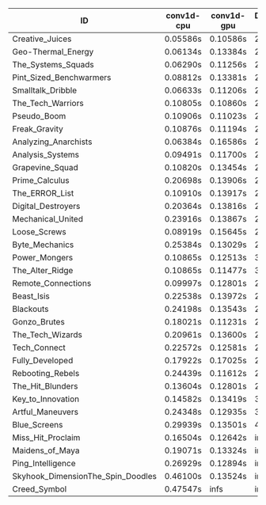 |ID|conv1d-cpu|conv1d-gpu|DWSPConv2D-gpu|gemm-gpu|avg|
|-|-|-|-|-|-|
|Creative_Juices|0.05586s|0.10586s|2.78801s|1.69056s|1.16007s|
|Geo-Thermal_Energy|0.06134s|0.13384s|2.80186s|1.67150s|1.16714s|
|The_Systems_Squads|0.06290s|0.11256s|2.77946s|1.71596s|1.16772s|
|Pint_Sized_Benchwarmers|0.08812s|0.13381s|2.80981s|1.69423s|1.18149s|
|Smalltalk_Dribble|0.06633s|0.11206s|2.84988s|1.74875s|1.19425s|
|The_Tech_Warriors|0.10805s|0.10860s|2.86462s|1.75241s|1.20842s|
|Pseudo_Boom|0.10906s|0.11023s|2.86089s|1.75926s|1.20986s|
|Freak_Gravity|0.10876s|0.11194s|2.87097s|1.75592s|1.21190s|
|Analyzing_Anarchists|0.06384s|0.16586s|2.81462s|1.82376s|1.21702s|
|Analysis_Systems|0.09491s|0.11700s|2.98505s|1.67592s|1.21822s|
|Grapevine_Squad|0.10820s|0.13454s|2.85817s|1.78544s|1.22159s|
|Prime_Calculus|0.20698s|0.13906s|2.79594s|1.75226s|1.22356s|
|The_ERROR_List|0.10910s|0.13917s|2.88315s|1.79844s|1.23246s|
|Digital_Destroyers|0.20364s|0.13816s|2.80289s|1.79266s|1.23434s|
|Mechanical_United|0.23916s|0.13867s|2.80726s|1.75495s|1.23501s|
|Loose_Screws|0.08919s|0.15645s|2.84444s|1.86322s|1.23832s|
|Byte_Mechanics|0.25384s|0.13029s|2.82219s|1.77065s|1.24424s|
|Power_Mongers|0.10865s|0.12513s|3.01144s|1.75594s|1.25029s|
|The_Alter_Ridge|0.10865s|0.11477s|3.01839s|1.76735s|1.25229s|
|Remote_Connections|0.09997s|0.12801s|2.90161s|1.90130s|1.25772s|
|Beast_Isis|0.22538s|0.13972s|2.79455s|1.88865s|1.26207s|
|Blackouts|0.24198s|0.13543s|2.80787s|1.87130s|1.26414s|
|Gonzo_Brutes|0.18021s|0.11231s|2.98145s|1.78757s|1.26538s|
|The_Tech_Wizards|0.20961s|0.13600s|2.79565s|1.92252s|1.26594s|
|Tech_Connect|0.22572s|0.12581s|2.95430s|1.87343s|1.29482s|
|Fully_Developed|0.17922s|0.17025s|2.80916s|2.22779s|1.34660s|
|Rebooting_Rebels|0.24439s|0.11612s|2.84571s|2.47120s|1.41935s|
|The_Hit_Blunders|0.13604s|0.12801s|2.83535s|2.58104s|1.42011s|
|Key_to_Innovation|0.14582s|0.13419s|3.04650s|2.53502s|1.46538s|
|Artful_Maneuvers|0.24348s|0.12935s|3.64395s|2.53768s|1.63862s|
|Blue_Screens|0.29939s|0.13501s|4.85808s|2.39269s|1.92129s|
|Miss_Hit_Proclaim|0.16504s|0.12642s|infs|infs|infs|
|Maidens_of_Maya|0.19071s|0.13324s|infs|infs|infs|
|Ping_Intelligence|0.26929s|0.12894s|infs|4.38377s|infs|
|Skyhook_DimensionThe_Spin_Doodles|0.46100s|0.13524s|infs|infs|infs|
|Creed_Symbol|0.47547s|infs|infs|4.35747s|infs|
